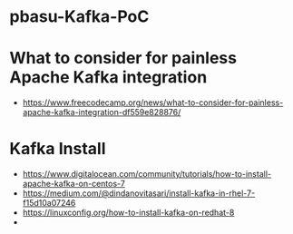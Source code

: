 # pbasu-Kafka-PoC

# What to consider for painless Apache Kafka integration
* https://www.freecodecamp.org/news/what-to-consider-for-painless-apache-kafka-integration-df559e828876/


# Kafka Install
* https://www.digitalocean.com/community/tutorials/how-to-install-apache-kafka-on-centos-7
* https://medium.com/@dindanovitasari/install-kafka-in-rhel-7-f15d10a07246
* https://linuxconfig.org/how-to-install-kafka-on-redhat-8
* 
